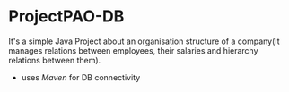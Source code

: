 # ProjectPAO-DB

It's a simple Java Project about an organisation structure of a company(It manages relations between employees, their salaries and hierarchy relations between them).

- uses *Maven* for DB connectivity

